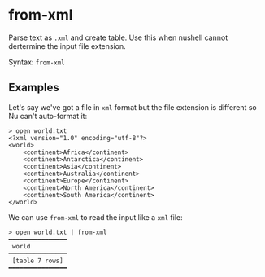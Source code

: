 # from-xml

Parse text as `.xml` and create table. Use this when nushell cannot dertermine the input file extension.

Syntax: `from-xml`

## Examples

Let's say we've got a file in `xml` format but the file extension is different so Nu can't auto-format it:

```shell
> open world.txt
<?xml version="1.0" encoding="utf-8"?>
<world>
    <continent>Africa</continent>
    <continent>Antarctica</continent>
    <continent>Asia</continent>
    <continent>Australia</continent>
    <continent>Europe</continent>
    <continent>North America</continent>
    <continent>South America</continent>
</world>
```

We can use `from-xml` to read the input like a `xml` file:

```shell
> open world.txt | from-xml
━━━━━━━━━━━━━━━━
 world
────────────────
 [table 7 rows]
━━━━━━━━━━━━━━━━
```